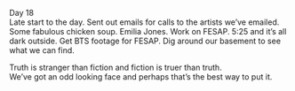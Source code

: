 Day 18  
Late start to the day. Sent out emails for calls to the artists we’ve emailed. Some fabulous chicken soup. Emilia Jones. Work on FESAP. 5:25 and it’s all dark outside. Get BTS footage for FESAP. Dig around our basement to see what we can find. 

Truth is stranger than fiction and fiction is truer than truth.   
We’ve got an odd looking face and perhaps that’s the best way to put it.